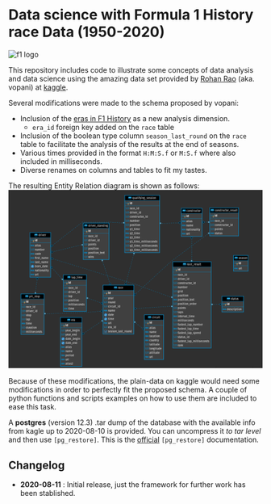 # Data science with Formula 1 History race Data (1950-2020)
![f1 logo](https://upload.wikimedia.org/wikipedia/commons/thumb/3/33/F1.svg/1280px-F1.svg.png)

This repository includes code to illustrate some concepts of data analysis and data science using the amazing data set provided by [Rohan Rao](https://en.wikipedia.org/wiki/Rohan_Rao) (aka. vopani) at [kaggle](https://www.kaggle.com/rohanrao/formula-1-world-championship-1950-2020/discussion/new).

Several modifications were made to the schema proposed by vopani:
 - Inclusion of the [eras in F1 History](https://en.wikipedia.org/wiki/History_of_Formula_One) as a new analysis dimension.
    - `era_id` foreign key added on the `race` table
 - Inclusion of the boolean type column `season_last_round` on the `race` table to facilitate the analysis of the results at the end of seasons.
 - Various times provided in the format `H:M:S.f` or `M:S.f` where also included in milliseconds.
 - Diverse renames on columns and tables to fit my tastes.
 
 The resulting Entity Relation diagram is shown as follows:
 ![ER diagram](https://raw.githubusercontent.com/luis-perez-one/formula1-history-1950-2020/master/sql-schema-mods/er_diagram.png)
 
Because of these modifications, the plain-data on kaggle would need some modifications in order to perfectly fit the proposed schema. A couple of python functions and scripts examples on how to use them are included to ease this task.

A **postgres** (version 12.3) .tar dump of the database with the available info from kagle up to 2020-08-10 is provided. You can uncompress it *to tar level* and then use `[pg_restore]`. This is the [official](https://www.postgresql.org/docs/12/app-pgrestore.html) `[pg_restore]` documentation.


## Changelog
- **2020-08-11** : Initial release, just the framework for further work has been stablished.
